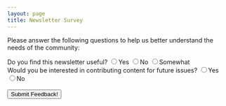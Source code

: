 ```yaml
---
layout: page
title: Newsletter Survey
---
```


Please answer the following questions to help us better understand the needs of the community:

<form method="post" id="form">
    <input type="hidden" name="access_key" value="3f914129-5b99-4256-91bc-9996fd047c40">
    <input type="hidden" name="subject" value="Newsletter Survey Response">
    <input type="checkbox" name="botcheck" id="" style="display: none;">
 
  <div class="form-control">
   <label>Do you find this newsletter useful?</label>
   <!-- Input Type Radio Button -->
   <label>
       <input type="radio" id="useful-1" name="useful" value="yes">Yes
   </label>
   <label>
       <input type="radio" id="useful-2" name="useful" value="no">No
   </label>
   <label>
       <input type="radio" id="useful-3" name="useful" value="somewhat">Somewhat
   </label>
   <br>
   <label>Would you be interested in contributing content for future issues?</label>
   <label>
       <input type="radio" id="content-1" name="content" value="yes">Yes
   </label>
   <label>
       <input type="radio" id="content-2" name="content" value="no">No
   </label>
  </div>

  <br>
  <button class="block bg-teal hover:bg-teal-dark text-white uppercase text-lg mx-auto p-4 rounded" type="submit">Submit Feedback!</button>
  <div id="result"></div>
</form>
